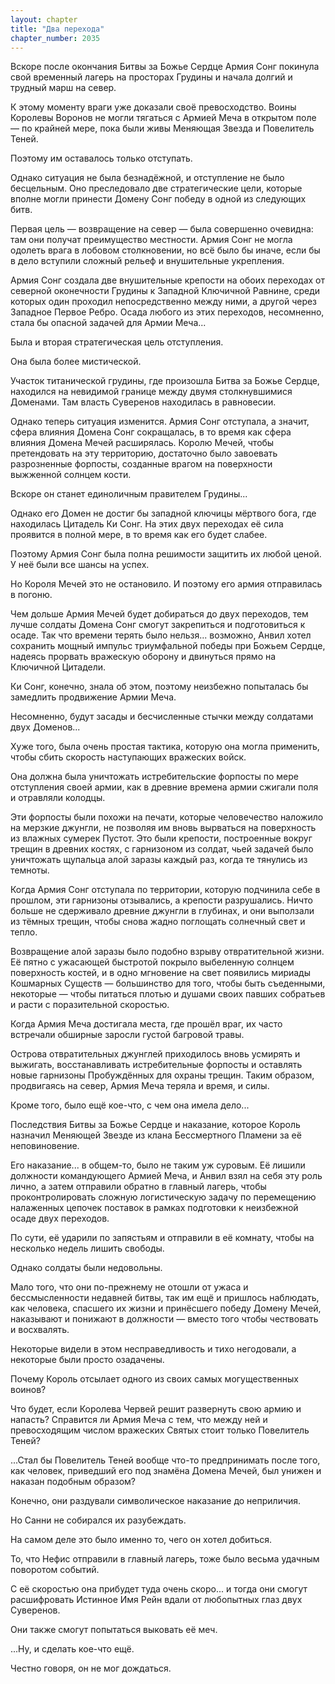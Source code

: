 ```yaml
---
layout: chapter
title: "Два перехода"
chapter_number: 2035
---
```




Вскоре после окончания Битвы за Божье Сердце Армия Сонг покинула свой временный лагерь на просторах Грудины и начала долгий и трудный марш на север.

К этому моменту враги уже доказали своё превосходство. Воины Королевы Воронов не могли тягаться с Армией Меча в открытом поле — по крайней мере, пока были живы Меняющая Звезда и Повелитель Теней.

Поэтому им оставалось только отступать.

Однако ситуация не была безнадёжной, и отступление не было бесцельным. Оно преследовало две стратегические цели, которые вполне могли принести Домену Сонг победу в одной из следующих битв.

Первая цель — возвращение на север — была совершенно очевидна: там они получат преимущество местности. Армия Сонг не могла одолеть врага в лобовом столкновении, но всё было бы иначе, если бы в дело вступили сложный рельеф и внушительные укрепления.

Армия Сонг создала две внушительные крепости на обоих переходах от северной оконечности Грудины к Западной Ключичной Равнине, среди которых один проходил непосредственно между ними, а другой через Западное Первое Ребро. Осада любого из этих переходов, несомненно, стала бы опасной задачей для Армии Меча...

Была и вторая стратегическая цель отступления.

Она была более мистической.

Участок титанической грудины, где произошла Битва за Божье Сердце, находился на невидимой границе между двумя столкнувшимися Доменами. Там власть Суверенов находилась в равновесии.

Однако теперь ситуация изменится. Армия Сонг отступала, а значит, сфера влияния Домена Сонг сокращалась, в то время как сфера влияния Домена Мечей расширялась. Королю Мечей, чтобы претендовать на эту территорию, достаточно было завоевать разрозненные форпосты, созданные врагом на поверхности выжженной солнцем кости.

Вскоре он станет единоличным правителем Грудины...

Однако его Домен не достиг бы западной ключицы мёртвого бога, где находилась Цитадель Ки Сонг. На этих двух переходах её сила проявится в полной мере, в то время как его будет слабее.

Поэтому Армия Сонг была полна решимости защитить их любой ценой. У неё были все шансы на успех.

Но Короля Мечей это не остановило. И поэтому его армия отправилась в погоню.

Чем дольше Армия Мечей будет добираться до двух переходов, тем лучше солдаты Домена Сонг смогут закрепиться и подготовиться к осаде. Так что времени терять было нельзя... возможно, Анвил хотел сохранить мощный импульс триумфальной победы при Божьем Сердце, надеясь прорвать вражескую оборону и двинуться прямо на Ключичной Цитадели.

Ки Сонг, конечно, знала об этом, поэтому неизбежно попыталась бы замедлить продвижение Армии Меча.

Несомненно, будут засады и бесчисленные стычки между солдатами двух Доменов...

Хуже того, была очень простая тактика, которую она могла применить, чтобы сбить скорость наступающих вражеских войск.

Она должна была уничтожать истребительские форпосты по мере отступления своей армии, как в древние времена армии сжигали поля и отравляли колодцы.

Эти форпосты были похожи на печати, которые человечество наложило на мерзкие джунгли, не позволяя им вновь вырваться на поверхность из влажных сумерек Пустот. Это были крепости, построенные вокруг трещин в древних костях, с гарнизоном из солдат, чьей задачей было уничтожать щупальца алой заразы каждый раз, когда те тянулись из темноты.

Когда Армия Сонг отступала по территории, которую подчинила себе в прошлом, эти гарнизоны отзывались, а крепости разрушались. Ничто больше не сдерживало древние джунгли в глубинах, и они выползали из тёмных трещин, чтобы снова жадно поглощать солнечный свет и тепло.

Возвращение алой заразы было подобно взрыву отвратительной жизни. Её пятно с ужасающей быстротой покрыло выбеленную солнцем поверхность костей, и в одно мгновение на свет появились мириады Кошмарных Существ — большинство для того, чтобы быть съеденными, некоторые — чтобы питаться плотью и душами своих павших собратьев и расти с поразительной скоростью.

Когда Армия Меча достигала места, где прошёл враг, их часто встречали обширные заросли густой багровой травы.

Острова отвратительных джунглей приходилось вновь усмирять и выжигать, восстанавливать истребительные форпосты и оставлять новые гарнизоны Пробуждённых для охраны трещин. Таким образом, продвигаясь на север, Армия Меча теряла и время, и силы.

Кроме того, было ещё кое-что, с чем она имела дело...

Последствия Битвы за Божье Сердце и наказание, которое Король назначил Меняющей Звезде из клана Бессмертного Пламени за её неповиновение.

Его наказание... в общем-то, было не таким уж суровым. Её лишили должности командующего Армией Меча, и Анвил взял на себя эту роль лично, а затем отправили обратно в главный лагерь, чтобы проконтролировать сложную логистическую задачу по перемещению налаженных цепочек поставок в рамках подготовки к неизбежной осаде двух переходов.

По сути, её ударили по запястьям и отправили в её комнату, чтобы на несколько недель лишить свободы.

Однако солдаты были недовольны.

Мало того, что они по-прежнему не отошли от ужаса и бессмысленности недавней битвы, так им ещё и пришлось наблюдать, как человека, спасшего их жизни и принёсшего победу Домену Мечей, наказывают и понижают в должности — вместо того чтобы чествовать и восхвалять.

Некоторые видели в этом несправедливость и тихо негодовали, а некоторые были просто озадачены.

Почему Король отсылает одного из своих самых могущественных воинов?

Что будет, если Королева Червей решит развернуть свою армию и напасть? Справится ли Армия Меча с тем, что между ней и превосходящим числом вражеских Святых стоит только Повелитель Теней?

...Стал бы Повелитель Теней вообще что-то предпринимать после того, как человек, приведший его под знамёна Домена Мечей, был унижен и наказан подобным образом?

Конечно, они раздували символическое наказание до неприличия.

Но Санни не собирался их разубеждать.

На самом деле это было именно то, чего он хотел добиться.

То, что Нефис отправили в главный лагерь, тоже было весьма удачным поворотом событий.

С её скоростью она прибудет туда очень скоро... и тогда они смогут расшифровать Истинное Имя Рейн вдали от любопытных глаз двух Суверенов.

Они также смогут попытаться выковать её меч.

...Ну, и сделать кое-что ещё.

Честно говоря, он не мог дождаться.


